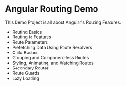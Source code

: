 # Angular Routing Demo

This Demo Project is all about Angular's Routing Features.

* Routing Basics
* Routing to Features
* Route Parameters
* Prefetching Data Using Route Resolvers
* Child Routes
* Grouping and Component-less Routes
* Styling, Animating, and Watching Routes
* Secondary Routes
* Route Guards
* Lazy Loading

